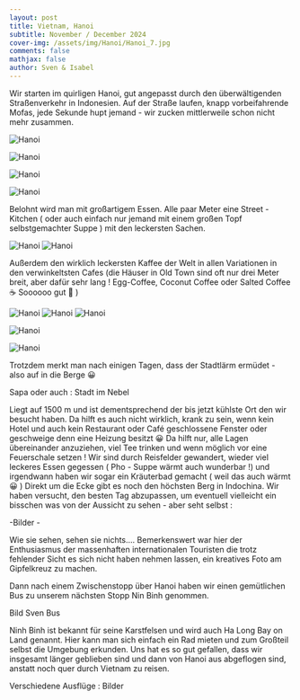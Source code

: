 ```yaml
---
layout: post
title: Vietnam, Hanoi
subtitle: November / December 2024
cover-img: /assets/img/Hanoi/Hanoi_7.jpg
comments: false
mathjax: false
author: Sven & Isabel
---
```


Wir starten im quirligen Hanoi, gut angepasst durch den überwältigenden Straßenverkehr in Indonesien. Auf der Straße laufen, knapp vorbeifahrende Mofas, jede Sekunde hupt jemand - wir zucken mittlerweile schon nicht mehr zusammen.

![Hanoi](/assets/img/Hanoi/Hanoi_1.jpg)

![Hanoi](/assets/img/Hanoi/Hanoi_2.jpg)

![Hanoi](/assets/img/Hanoi/Hanoi_3.jpg)

![Hanoi](/assets/img/Hanoi/Hanoi_5.jpg)

Belohnt wird man mit großartigem Essen. Alle paar Meter eine Street -Kitchen ( oder auch einfach nur jemand mit einem großen Topf selbstgemachter Suppe ) mit den leckersten Sachen.

![Hanoi](/assets/img/Hanoi/Hanoi_Food_1.jpg)
![Hanoi](/assets/img/Hanoi/Hanoi_Food_2.jpg)

Außerdem den wirklich leckersten Kaffee der Welt in allen Variationen in den verwinkeltsten Cafes (die Häuser in Old Town sind oft nur drei Meter breit, aber dafür sehr lang ! Egg-Coffee, Coconut Coffee oder Salted Coffee ☕️ Soooooo gut 🤩 )

![Hanoi](/assets/img/Hanoi/Hanoi_Coffee_1.jpg)
![Hanoi](/assets/img/Hanoi/Hanoi_Coffee_2.jpg)
![Hanoi](/assets/img/Hanoi/Hanoi_4.jpg)

![Hanoi](/assets/img/Hanoi/Hanoi_6.jpg)

![Hanoi](/assets/img/Hanoi/Hanoi_8.jpg)

Trotzdem merkt man nach einigen Tagen, dass der Stadtlärm ermüdet - also auf in die Berge 😀

Sapa oder auch : Stadt im Nebel

Liegt auf 1500 m und ist dementsprechend der bis jetzt kühlste Ort den wir besucht haben. Da hilft es auch nicht wirklich, krank zu sein, wenn kein Hotel und auch kein Restaurant oder Café geschlossene Fenster oder geschweige denn eine Heizung besitzt 😀
Da hilft nur, alle Lagen übereinander anzuziehen, viel Tee trinken und wenn möglich vor eine  Feuerschale setzen !
Wir sind durch Reisfelder gewandert, wieder viel leckeres Essen gegessen ( Pho - Suppe wärmt auch wunderbar !) und irgendwann haben wir sogar ein Kräuterbad gemacht ( weil das auch wärmt 😀 )
Direkt um die Ecke gibt es noch den höchsten Berg in Indochina. Wir haben versucht, den besten Tag abzupassen, um eventuell vielleicht ein bisschen was von der Aussicht zu sehen - aber seht selbst :

-Bilder -

Wie sie sehen, sehen sie nichts….
Bemerkenswert war hier der Enthusiasmus der massenhaften internationalen Touristen die trotz fehlender Sicht es sich nicht haben nehmen lassen, ein kreatives Foto am Gipfelkreuz zu machen.


Dann nach einem Zwischenstopp über Hanoi haben wir einen gemütlichen Bus zu unserem nächsten Stopp Nin Binh genommen.

Bild Sven Bus

Ninh Binh ist bekannt für seine Karstfelsen und wird auch Ha Long Bay on Land genannt. Hier kann man sich einfach ein Rad mieten und zum Großteil selbst die Umgebung erkunden.
Uns hat es so gut gefallen, dass wir insgesamt länger geblieben sind und dann von Hanoi aus abgeflogen sind, anstatt noch quer durch Vietnam zu reisen.

Verschiedene Ausflüge :
Bilder
